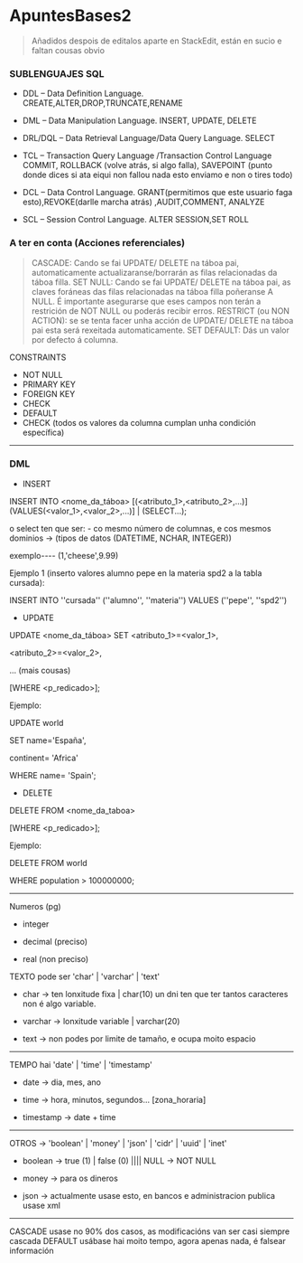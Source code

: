 # ApuntesBases2
> Añadidos despois de editalos aparte en StackEdit, están en sucio e faltan cousas obvio
### SUBLENGUAJES SQL
- DDL – Data Definition Language.
CREATE,ALTER,DROP,TRUNCATE,RENAME

- DML – Data Manipulation Language.
INSERT, UPDATE, DELETE 

- DRL/DQL – Data Retrieval Language/Data Query Language.
 SELECT

- TCL – Transaction Query Language /Transaction Control Language
COMMIT, ROLLBACK (volve atrás, si algo falla), SAVEPOINT (punto donde dices si ata eiqui non fallou nada esto enviamo e non o tires todo)

- DCL – Data Control Language.
GRANT(permitimos que este usuario faga esto),REVOKE(darlle marcha atrás) ,AUDIT,COMMENT, ANALYZE 

- SCL – Session Control Language.
ALTER SESSION,SET ROLL


### A ter en conta (Acciones referenciales)
>  CASCADE: Cando se fai  UPDATE/ DELETE na táboa pai, automaticamente actualizaranse/borrarán as filas relacionadas da táboa filla.
> SET  NULL: Cando se fai  UPDATE/ DELETE na táboa pai, as claves foráneas das filas relacionadas na táboa filla poñeranse A  NULL. É importante asegurarse que eses campos non terán a restrición de  NOT  NULL ou poderás recibir erros.
>  RESTRICT (ou NON  ACTION): se se tenta facer unha acción de  UPDATE/ DELETE na táboa pai esta será rexeitada automaticamente.
> SET  DEFAULT: Dás un valor por defecto á columna.

CONSTRAINTS
- NOT NULL
- PRIMARY KEY
- FOREIGN KEY
- CHECK
- DEFAULT
- CHECK (todos os valores da columna cumplan unha condición específica)
---
### DML
- INSERT


INSERT INTO <nome_da_táboa>
[(<atributo_1>,<atributo_2>,...)]
(VALUES(<valor_1>,<valor_2>,...)] | (SELECT...);
 
o select ten que ser: - co mesmo número de columnas, e cos mesmos dominios -> (tipos de datos (DATETIME, NCHAR, INTEGER))

exemplo---- (1,'cheese',9.99)
  
Ejemplo 1 (inserto valores alumno pepe en la materia spd2 a la tabla cursada):

INSERT INTO ''cursada'' (''alumno'', ''materia'') VALUES (''pepe'', ''spd2'')

- UPDATE

UPDATE <nome_da_táboa>
SET <atributo_1>=<valor_1>,

<atributo_2>=<valor_2>,

... (mais cousas)

[WHERE <p_redicado>];
  
Ejemplo:

UPDATE world

   SET name='España',
   
   continent= 'Africa'
   
   WHERE name= 'Spain';
   
- DELETE

DELETE FROM <nome_da_taboa>

[WHERE <p_redicado>];
  
Ejemplo:

DELETE FROM world

WHERE population > 100000000;

---

Numeros (pg)

- integer

- decimal (preciso)

- real (non preciso)

TEXTO pode ser 'char' | 'varchar' | 'text'

- char -> ten lonxitude fixa | char(10) un dni ten que ter tantos caracteres non é algo variable.

- varchar -> lonxitude variable | varchar(20) 

- text -> non podes por limite de tamaño, e ocupa moito espacio

---

TEMPO hai 'date' | 'time' | 'timestamp'

- date -> dia, mes, ano

- time -> hora, minutos, segundos... [zona_horaria]

- timestamp -> date + time

---

OTROS -> 'boolean' | 'money' | 'json' | 'cidr' | 'uuid' | 'inet'

- boolean -> true (1) | false (0) |||| NULL -> NOT NULL

- money -> para os dineros

- json -> actualmente usase esto, en bancos e administracion publica usase xml


---

CASCADE usase no 90% dos casos, as modificacións van ser casi siempre cascada
DEFAULT usábase hai moito tempo, agora apenas nada, é falsear información

